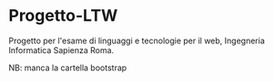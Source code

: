 # Progetto-LTW
Progetto per l'esame di linguaggi e tecnologie per il web, Ingegneria Informatica Sapienza Roma.

NB: manca la cartella bootstrap
